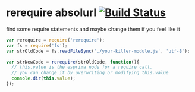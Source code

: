 rerequire absolurl [![Build Status](https://travis-ci.org/chevett/rerequire.png)](https://travis-ci.org/chevett/rerequire)
=========

find some require statements and maybe change them if you feel like it


```js
var rerequire = require('rerequire');
var fs = require('fs');
var strOldCode = fs.readFileSync('./your-killer-module.js', 'utf-8');

var strNewCode = rerequire(strOldCode, function(){
  // this.value is the esprima node for a require call.
  // you can change it by overwriting or modifying this.value
  console.dir(this.value);
});
```
